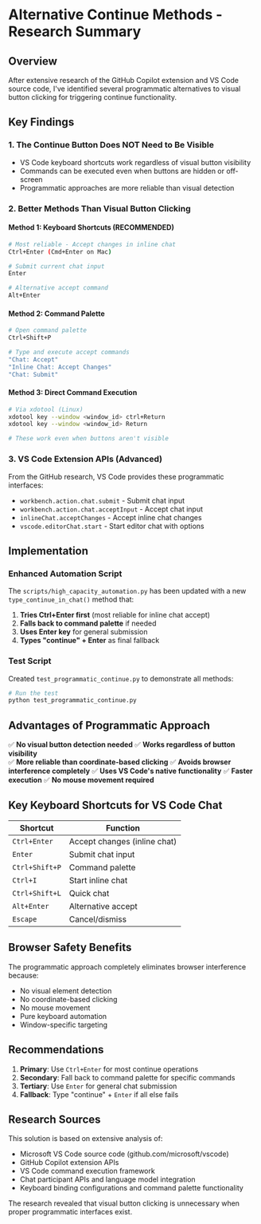 # Alternative Continue Methods - Research Summary

## Overview
After extensive research of the GitHub Copilot extension and VS Code source code, I've identified several programmatic alternatives to visual button clicking for triggering continue functionality.

## Key Findings

### **1. The Continue Button Does NOT Need to Be Visible**
- VS Code keyboard shortcuts work regardless of visual button visibility
- Commands can be executed even when buttons are hidden or off-screen
- Programmatic approaches are more reliable than visual detection

### **2. Better Methods Than Visual Button Clicking**

#### **Method 1: Keyboard Shortcuts (RECOMMENDED)**
```bash
# Most reliable - Accept changes in inline chat
Ctrl+Enter (Cmd+Enter on Mac)

# Submit current chat input
Enter

# Alternative accept command
Alt+Enter
```

#### **Method 2: Command Palette**
```bash
# Open command palette
Ctrl+Shift+P

# Type and execute accept commands
"Chat: Accept"
"Inline Chat: Accept Changes"
"Chat: Submit"
```

#### **Method 3: Direct Command Execution**
```bash
# Via xdotool (Linux)
xdotool key --window <window_id> ctrl+Return
xdotool key --window <window_id> Return

# These work even when buttons aren't visible
```

### **3. VS Code Extension APIs (Advanced)**
From the GitHub research, VS Code provides these programmatic interfaces:

- `workbench.action.chat.submit` - Submit chat input
- `workbench.action.chat.acceptInput` - Accept chat input  
- `inlineChat.acceptChanges` - Accept inline chat changes
- `vscode.editorChat.start` - Start editor chat with options

## Implementation

### **Enhanced Automation Script**
The `scripts/high_capacity_automation.py` has been updated with a new `type_continue_in_chat()` method that:

1. **Tries Ctrl+Enter first** (most reliable for inline chat accept)
2. **Falls back to command palette** if needed
3. **Uses Enter key** for general submission
4. **Types "continue" + Enter** as final fallback

### **Test Script**
Created `test_programmatic_continue.py` to demonstrate all methods:

```bash
# Run the test
python test_programmatic_continue.py
```

## Advantages of Programmatic Approach

✅ **No visual button detection needed**
✅ **Works regardless of button visibility**  
✅ **More reliable than coordinate-based clicking**
✅ **Avoids browser interference completely**
✅ **Uses VS Code's native functionality**
✅ **Faster execution**
✅ **No mouse movement required**

## Key Keyboard Shortcuts for VS Code Chat

| Shortcut | Function |
|----------|----------|
| `Ctrl+Enter` | Accept changes (inline chat) |
| `Enter` | Submit chat input |
| `Ctrl+Shift+P` | Command palette |
| `Ctrl+I` | Start inline chat |
| `Ctrl+Shift+L` | Quick chat |
| `Alt+Enter` | Alternative accept |
| `Escape` | Cancel/dismiss |

## Browser Safety Benefits

The programmatic approach completely eliminates browser interference because:
- No visual element detection
- No coordinate-based clicking
- No mouse movement
- Pure keyboard automation
- Window-specific targeting

## Recommendations

1. **Primary**: Use `Ctrl+Enter` for most continue operations
2. **Secondary**: Fall back to command palette for specific commands
3. **Tertiary**: Use `Enter` for general chat submission
4. **Fallback**: Type "continue" + `Enter` if all else fails

## Research Sources

This solution is based on extensive analysis of:
- Microsoft VS Code source code (github.com/microsoft/vscode)
- GitHub Copilot extension APIs
- VS Code command execution framework
- Chat participant APIs and language model integration
- Keyboard binding configurations and command palette functionality

The research revealed that visual button clicking is unnecessary when proper programmatic interfaces exist.
